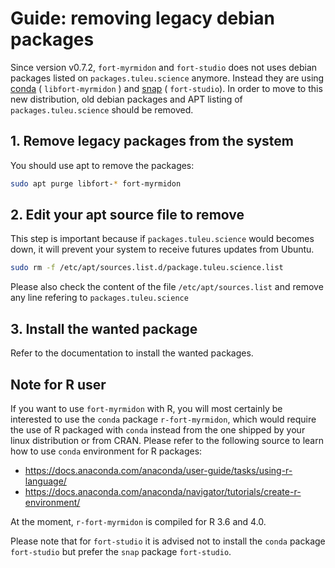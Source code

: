 # Guide: removing legacy debian packages

Since version v0.7.2, `fort-myrmidon` and `fort-studio` does not
uses debian packages listed on `packages.tuleu.science`
anymore. Instead they are using
[conda](https://docs.conda.io/en/latest) ( `libfort-myrmidon` ) and
[snap](https://snapcraft.io) ( `fort-studio`). In order to move to
this new distribution, old debian packages and APT listing of
`packages.tuleu.science` should be removed.

## 1. Remove legacy packages from the system

You should use apt to remove the packages:

 ``` bash
 sudo apt purge libfort-* fort-myrmidon
 ```

## 2. Edit your apt source file to remove

This step is important because if `packages.tuleu.science` would
becomes down, it will prevent your system to receive futures updates
from Ubuntu.

``` bash
sudo rm -f /etc/apt/sources.list.d/package.tuleu.science.list
```

Please also check the content of the file `/etc/apt/sources.list` and
remove any line refering to `packages.tuleu.science`

## 3. Install the wanted package

Refer to the documentation to install the wanted packages.

## Note for R user

If you want to use `fort-myrmidon` with R, you will most certainly be
interested to use the `conda` package `r-fort-myrmidon`, which would
require the use of R packaged with `conda` instead from the one
shipped by your linux distribution or from CRAN. Please refer to the
following source to learn how to use `conda` environment for R
packages:


* https://docs.anaconda.com/anaconda/user-guide/tasks/using-r-language/
* https://docs.anaconda.com/anaconda/navigator/tutorials/create-r-environment/

At the moment, `r-fort-myrmidon` is compiled for R 3.6 and 4.0.

Please note that for `fort-studio` it is advised not to install the
`conda` package `fort-studio` but prefer the `snap` package
`fort-studio`.
